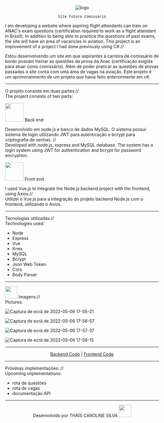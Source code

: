 <div align="center">
    
  ![logo](https://user-images.githubusercontent.com/76595905/167216398-cd42d45d-cace-4f8e-a418-d61d79cbda20.png)
  
</div>

<div align="center">
  
    Site Futuro Comissário
  
</div>
I am developing a website where aspiring flight attendants can train on ANAC's exam questions (certification required to work as a flight attendant in Brazil). In addition to being able to practice the questions of past exams, the site will have an area of vacancies in aviation. This project is an improvement of a project I had done previously using C#.//

Estou desenvolvendo um site em que aspirantes à carreira de comissário de bordo possam treinar as questões da prova da Anac (certificação exigida para atuar como comissário). Além de poder praticar as questões de provas passadas o site conta com uma área de vagas na aviação.
Este projeto é um aprimoranmento de um projeto que havia feito anteriormente em c#.
<hr>

O projeto consiste em duas partes://<br>
The project consists of two parts:


<img src="https://cdn-icons-png.flaticon.com/512/6213/6213731.png" height="60em"/> Back end


Desenvolvido em node.js e banco de dados MySQL. O sistema possui sistema de login utilizando JWT para autenticação e bcrypt para 
criptografia de senhas. //<br>
Developed with node.js, express and MySQL database. The system has a login system using JWT for authentication and bcrypt for
password encryption.



<img src="https://cdn-icons-png.flaticon.com/512/3940/3940056.png" height="60em"/> Front end 

I used Vue.js to integrate the Node.js backend project with the frontend, using Axios.//<br>
Utilizei o Vue.js para a integração do projeto backend Node.js com o frontend, utilizando o Axios.
<hr>
Tecnologias utilizadas://<br>
Technologies used:<br>

- Node
- Express
- Vue
- Knex
- MySQL
- Bcrypt
- Json Web Token
- Cors
- Body Parser
<hr>

<p><img src="https://cdn-icons-png.flaticon.com/512/2150/2150667.png" height="40em"> Imagens://<br>Pictures:</p>

![Captura de ecrã de 2022-05-06 17-55-21](https://user-images.githubusercontent.com/76595905/167221181-04c92d43-7887-4001-ab94-b1dda1003fbd.png)

![Captura de ecrã de 2022-05-06 17-56-57](https://user-images.githubusercontent.com/76595905/167221197-9675f23c-456d-48ff-8a0c-f8d2b9953dd3.png)

![Captura de ecrã de 2022-05-06 17-57-37](https://user-images.githubusercontent.com/76595905/167221210-a1024c89-fe35-4b08-9756-9459d7df924b.png)

![Captura de ecrã de 2022-05-06 17-58-15](https://user-images.githubusercontent.com/76595905/167221224-8337271f-fc35-4c28-9b94-f00f0f244c02.png)

<hr>
<div align="center"> 
<a href="https://github.com/Caroline-Thais/API-futuro-comissario" target="_blank">Backend Code</a> |
<a href="https://github.com/Caroline-Thais/NEW-futuro-comissario" target="_blank">Frontend Code</a>   
</div>  
<hr>
    



Próximas implementações: //<br>
Upcoming implementations:

- rota de questões
- rota de vagas
- documentação API

---
<div align="center">
<!--Developed by-->Desenvolvido por THAÍS CAROLINE SILVA 
<img src="https://cdn-icons-png.flaticon.com/512/2618/2618497.png" height="40em"> 
</div>

